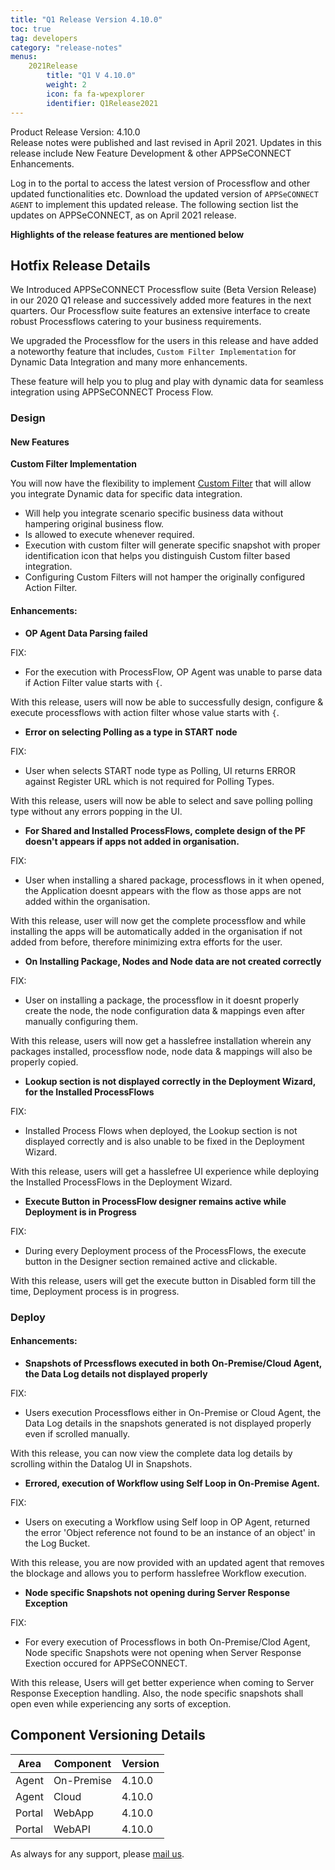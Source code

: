 ```yaml
---
title: "Q1 Release Version 4.10.0"
toc: true
tag: developers
category: "release-notes"
menus: 
    2021Release
        title: "Q1 V 4.10.0"
        weight: 2
        icon: fa fa-wpexplorer
        identifier: Q1Release2021
---
```

Product Release Version: 4.10.0       
Release notes were published and last revised in April 2021. 
Updates in this release include New Feature Development & other APPSeCONNECT Enhancements.  

Log in to the portal to access the latest version of Processflow and other updated functionalities etc. 
Download the updated version of `APPSeCONNECT AGENT` to implement this updated release. The following section list the updates on APPSeCONNECT, 
as on April 2021 release.

**Highlights of the release features are mentioned below**

## Hotfix Release Details 

We Introduced APPSeCONNECT Processflow suite (Beta Version Release) in our 2020 Q1 release and successively
added more features in the next quarters. Our Processflow suite features an extensive interface to create 
robust Processflows catering to your business requirements.   

We upgraded the Processflow for the users in this release and have added a noteworthy feature that includes, `Custom Filter Implementation` for Dynamic Data Integration 
and many more enhancements.
 
These feature will help you to plug and play with dynamic data for seamless integration using APPSeCONNECT Process Flow.    

### Design

#### New Features  

**Custom Filter Implementation**  

You will now have the flexibility to implement [Custom Filter](/processflow/User-Defined-Dynamic-Filter/) that will allow you integrate Dynamic data for specific data integration.

- Will help you integrate scenario specific business data without hampering original business flow.
- Is allowed to execute whenever required.
- Execution with custom filter will generate specific snapshot with proper identification icon that helps you distinguish Custom filter based integration.
- Configuring Custom Filters will not hamper the originally configured Action Filter.

#### Enhancements:

- **OP Agent Data Parsing failed**

FIX: 

- For the execution with ProcessFlow, OP Agent was unable to parse data if Action Filter value starts with `{`.

With this release, users will now be able to successfully design, configure & execute processflows with action filter whose value starts with `{`. 


- **Error on selecting Polling as a type in START node**

FIX:

- User when selects START node type as Polling, UI returns ERROR against Register URL which is not required for Polling Types.

With this release, users will now be able to select and save polling polling type without any errors popping in the UI.


- **For Shared and Installed ProcessFlows, complete design of the PF doesn't appears if apps not added in organisation.**

FIX:

- User when installing a shared package, processflows in it when opened, the Application doesnt appears with the flow as those apps are not added within the organisation.

With this release, user will now get the complete processflow and while installing the apps will be automatically added in the organisation if not added from before, therefore minimizing extra efforts for the user.


- **On Installing Package, Nodes and Node data are not created correctly**

FIX: 

- User on installing a package, the processflow in it doesnt properly create the node, the node configuration data & mappings even after manually  configuring them.

With this release, users will now get a hasslefree installation wherein any packages installed, processflow node, node data & mappings will also be properly copied.


- **Lookup section is not displayed correctly in the Deployment Wizard, for the Installed ProcessFlows**

FIX:

- Installed Process Flows when deployed, the Lookup section is not displayed correctly and is also unable to be fixed in the Deployment Wizard.

With this release, users will get a hasslefree UI experience while deploying the Installed ProcessFlows in the Deployment Wizard.


- **Execute Button in ProcessFlow designer remains active while Deployment is in Progress**

FIX:

- During every Deployment process of the ProcessFlows, the execute button in the Designer section remained active and clickable.

With this release, users will get the execute button in Disabled form till the time, Deployment process is in progress. 

### Deploy

#### Enhancements:

- **Snapshots of Prcessflows executed in both On-Premise/Cloud Agent, the Data Log details not displayed properly**

FIX:

- Users execution Processflows either in On-Premise or Cloud Agent, the Data Log details in the snapshots generated is not displayed properly even if scrolled manually.

With this release, you can now view the complete data log details by scrolling within the Datalog UI in Snapshots.


- **Errored, execution of Workflow using Self Loop in On-Premise Agent.**

FIX:

- Users on executing a Workflow using Self loop in OP Agent, returned the error 'Object reference not found to be an instance of an object' in the Log Bucket.

With this release, you are now provided with an updated agent that removes the blockage and allows you to perform hasslefree Workflow execution.


- **Node specific Snapshots not opening during Server Response Exception**

FIX:

- For every execution of Processflows in both On-Premise/Clod Agent, Node specific Snapshots were not opening when Server Response Exection occured for APPSeCONNECT.

With this release, Users will get better experience when coming to Server Response Exeception handling. Also, the node specific snapshots shall open even while experiencing any sorts of exception.

## Component Versioning Details  

|Area|Component|Version|
|---|---|----|
|Agent|On-Premise|4.10.0|
|Agent|Cloud|4.10.0|
|Portal|WebApp|4.10.0|
|Portal|WebAPI|4.10.0|

As always for any support, please [mail us](support@appseconnect.com).